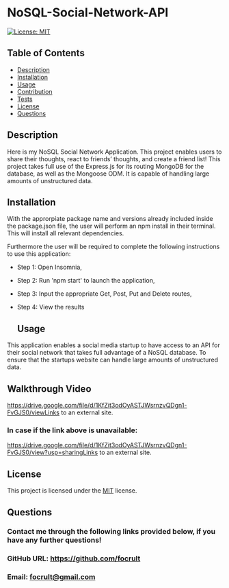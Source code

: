 # NoSQL-Social-Network-API

  [![License: MIT](https://img.shields.io/badge/License-MIT-yellow.svg)](https://opensource.org/licenses/MIT)

  ## Table of Contents
  - [Description](#description)
  - [Installation](#installation)
  - [Usage](#usage)
  - [Contribution](#contribution)
  - [Tests](#tests)
  - [License](#license)
  - [Questions](#questions)

  ## Description
Here is my NoSQL Social Network Application. This project enables users to share their thoughts, react to friends’ thoughts, and create a friend list! This project takes full use of the Express.js for its routing MongoDB for the database, as well as the Mongoose ODM. It is capable of handling large amounts of unstructured data.

  ## Installation
With the approrpiate package name and versions already included inside the package.json file, the user will perform an npm install in their terminal. This will install all relevant dependencies.

Furthermore the user will be required to complete the following instructions to use this application:

* Step 1: Open Insomnia,
* Step 2: Run 'npm start' to launch the application,
* Step 3: Input the appropriate Get, Post, Put and Delete routes,
* Step 4: View the results
 
  ## Usage
 This application enables a social media startup to have access to an API for their social network that takes full advantage of a NoSQL database. To ensure that the startups website can handle large amounts of unstructured data.
 
  ## Walkthrough Video
  https://drive.google.com/file/d/1KfZit3odOyASTJWsrnzvQDgn1-FvGJS0/viewLinks to an external site.

 ### In case if the link above is unavailable: 
https://drive.google.com/file/d/1KfZit3odOyASTJWsrnzvQDgn1-FvGJS0/view?usp=sharingLinks to an external site.

 
 
  ## License
  This project is licensed under the [MIT](https://choosealicense.com/licenses/mit/) license.
  
  ## Questions
  ### Contact me through the following links provided below, if you have any further questions!
  ### GitHub URL: https://github.com/focrult
  ### Email: focrult@gmail.com
  
